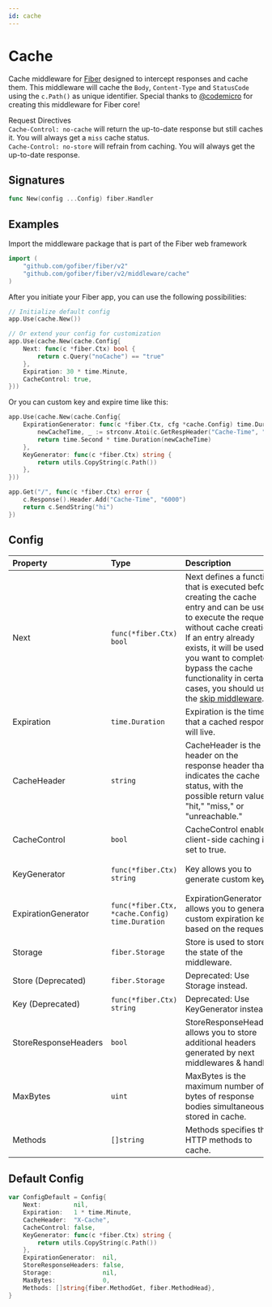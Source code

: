 ```yaml
---
id: cache
---
```


# Cache

Cache middleware for [Fiber](https://github.com/gofiber/fiber) designed to intercept responses and cache them. This middleware will cache the `Body`, `Content-Type` and `StatusCode` using the `c.Path()` as unique identifier. Special thanks to [@codemicro](https://github.com/codemicro/fiber-cache) for creating this middleware for Fiber core!

Request Directives<br />
`Cache-Control: no-cache` will return the up-to-date response but still caches it. You will always get a `miss` cache status.<br />
`Cache-Control: no-store` will refrain from caching. You will always get the up-to-date response.

## Signatures

```go
func New(config ...Config) fiber.Handler
```

## Examples

Import the middleware package that is part of the Fiber web framework

```go
import (
    "github.com/gofiber/fiber/v2"
    "github.com/gofiber/fiber/v2/middleware/cache"
)
```

After you initiate your Fiber app, you can use the following possibilities:

```go
// Initialize default config
app.Use(cache.New())

// Or extend your config for customization
app.Use(cache.New(cache.Config{
    Next: func(c *fiber.Ctx) bool {
        return c.Query("noCache") == "true"
    },
    Expiration: 30 * time.Minute,
    CacheControl: true,
}))
```

Or you can custom key and expire time like this:

```go
app.Use(cache.New(cache.Config{
    ExpirationGenerator: func(c *fiber.Ctx, cfg *cache.Config) time.Duration {
        newCacheTime, _ := strconv.Atoi(c.GetRespHeader("Cache-Time", "600"))
        return time.Second * time.Duration(newCacheTime)
    },
    KeyGenerator: func(c *fiber.Ctx) string {
		return utils.CopyString(c.Path())
    },
}))

app.Get("/", func(c *fiber.Ctx) error {
    c.Response().Header.Add("Cache-Time", "6000")
    return c.SendString("hi")
})
```

## Config

| Property             | Type                                            | Description                                                                                                                                                                                                                                                                                                      | Default                                                           |
|:---------------------|:------------------------------------------------|:-----------------------------------------------------------------------------------------------------------------------------------------------------------------------------------------------------------------------------------------------------------------------------------------------------------------|:------------------------------------------------------------------|
| Next                 | `func(*fiber.Ctx) bool`                         | Next defines a function that is executed before creating the cache entry and can be used to execute the request without cache creation. If an entry already exists, it will be used. If you want to completely bypass the cache functionality in certain cases, you should use the [skip middleware](./skip.md). | `nil`                                                             |
| Expiration           | `time.Duration`                                 | Expiration is the time that a cached response will live.                                                                                                                                                                                                                                                         | `1 * time.Minute`                                                 |
| CacheHeader          | `string`                                        | CacheHeader is the header on the response header that indicates the cache status, with the possible return values "hit," "miss," or "unreachable."                                                                                                                                                               | `X-Cache`                                                         |
| CacheControl         | `bool`                                          | CacheControl enables client-side caching if set to true.                                                                                                                                                                                                                                                         | `false`                                                           |
| KeyGenerator         | `func(*fiber.Ctx) string`                       | Key allows you to generate custom keys.                                                                                                                                                                                                                                                                          | `func(c *fiber.Ctx) string { return utils.CopyString(c.Path()) }` |
| ExpirationGenerator  | `func(*fiber.Ctx, *cache.Config) time.Duration` | ExpirationGenerator allows you to generate custom expiration keys based on the request.                                                                                                                                                                                                                          | `nil`                                                             |
| Storage              | `fiber.Storage`                                 | Store is used to store the state of the middleware.                                                                                                                                                                                                                                                              | In-memory store                                                   |
| Store (Deprecated)   | `fiber.Storage`                                 | Deprecated: Use Storage instead.                                                                                                                                                                                                                                                                                 | In-memory store                                                   |
| Key (Deprecated)     | `func(*fiber.Ctx) string`                       | Deprecated: Use KeyGenerator instead.                                                                                                                                                                                                                                                                            | `nil`                                                             |
| StoreResponseHeaders | `bool`                                          | StoreResponseHeaders allows you to store additional headers generated by next middlewares & handler.                                                                                                                                                                                                             | `false`                                                           |
| MaxBytes             | `uint`                                          | MaxBytes is the maximum number of bytes of response bodies simultaneously stored in cache.                                                                                                                                                                                                                       | `0` (No limit)                                                    |
| Methods              | `[]string`                                      | Methods specifies the HTTP methods to cache.                                                                                                                                                                                                                                                                     | `[]string{fiber.MethodGet, fiber.MethodHead}`                     |

## Default Config

```go
var ConfigDefault = Config{
    Next:         nil,
    Expiration:   1 * time.Minute,
	CacheHeader:  "X-Cache",
    CacheControl: false,
    KeyGenerator: func(c *fiber.Ctx) string {
        return utils.CopyString(c.Path())
    },
    ExpirationGenerator:  nil,
    StoreResponseHeaders: false,
    Storage:              nil,
    MaxBytes:             0,
    Methods: []string{fiber.MethodGet, fiber.MethodHead},
}
```
